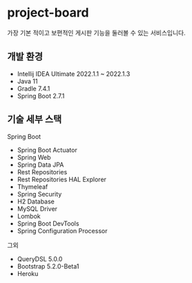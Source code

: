 # project-board

가장 기본 적이고 보편적인 게시판 기능을 둘러볼 수 있는 서비스입니다.

## 개발 환경

* Intellij IDEA Ultimate 2022.1.1 ~ 2022.1.3
* Java 11
* Gradle 7.4.1
* Spring Boot 2.7.1

## 기술 세부 스택

Spring Boot

* Spring Boot Actuator
* Spring Web
* Spring Data JPA
* Rest Repositories
* Rest Repositories HAL Explorer
* Thymeleaf
* Spring Security
* H2 Database
* MySQL Driver
* Lombok
* Spring Boot DevTools
* Spring Configuration Processor

그외 

* QueryDSL 5.0.0
* Bootstrap 5.2.0-Beta1
* Heroku
